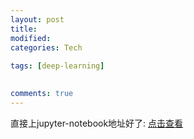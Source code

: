 ```yaml
---
layout: post
title:
modified:
categories: Tech
 
tags: [deep-learning]

  
comments: true
---
```


直接上jupyter-notebook地址好了:
[点击查看](https://github.com/anribras/machine-learning/blob/master/note/difference_with_cut_and_ncut_in_pandas.ipynb)


